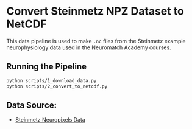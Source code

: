 # Convert Steinmetz NPZ Dataset to NetCDF

This data pipeline is used to make `.nc` files from the Steinmetz example neurophysiology data used in the Neuromatch Academy courses.

## Running the Pipeline

```bash
python scripts/1_download_data.py 
python scripts/2_convert_to_netcdf.py
```

## Data Source:

  - [Steinmetz Neuropixels Data](https://github.com/NeuromatchAcademy/course-content/blob/main/projects/neurons/load_steinmetz_extra.ipynb)